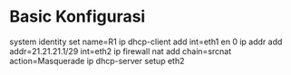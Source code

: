 # Basic Konfigurasi
system identity set name=R1
ip dhcp-client add int=eth1 en 0
ip addr add addr=21.21.21.1/29 int=eth2 
ip firewall nat add chain=srcnat action=Masquerade
ip dhcp-server setup eth2
